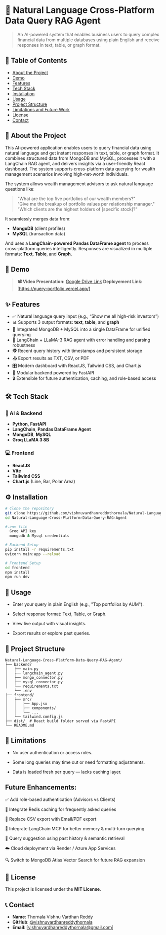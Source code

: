 # 🤖 Natural Language Cross-Platform Data Query RAG Agent

> An AI-powered system that enables business users to query complex financial data from multiple databases using plain English and receive responses in text, table, or graph format.

## 📑 Table of Contents
- [About the Project](#about-the-project)
- [Demo](#demo)
- [Features](#features)
- [Tech Stack](#tech-stack)
- [Installation](#installation)
- [Usage](#usage)
- [Project Structure](#project-structure)
- [Limitations and Future Work](#limitations-and-future-work)
- [License](#license)
- [Contact](#contact)



## 📖 About the Project

This AI-powered application enables users to query financial data using natural language and get instant responses in text, table, or graph format.
It combines structured data from MongoDB and MySQL, processes it with a LangChain RAG agent, and delivers insights via a user-friendly React dashboard.
The system supports cross-platform data querying for wealth management scenarios involving high-net-worth individuals.

The system allows wealth management advisors to ask natural language questions like:

> "What are the top five portfolios of our wealth members?"  
> "Give me the breakup of portfolio values per relationship manager."  
> "Which clients are the highest holders of [specific stock]?"

It seamlessly merges data from:
- **MongoDB** (client profiles)
- **MySQL** (transaction data)

And uses a **LangChain-powered Pandas DataFrame agent** to process cross-platform queries intelligently. Responses are visualized in multiple formats: **Text**, **Table**, and **Graph**.



## 🎥 Demo

> **📽️ Video Presentation:** [Google Drive Link](https://drive.google.com/file/d/1mwHSAzueq4rLWVRdBLbgedShtLgter-2/view?usp=drivesdk)
> **Deployement Link:** [https://query-portfolio.vercel.app/]

## ✨ Features

- ✅ Natural language query input (e.g., “Show me all high-risk investors”)
- 📊 Supports 3 output formats: **text**, **table**, and **graph**
- 🔌 Integrated MongoDB + MySQL into a single DataFrame for unified querying
- 🧠 LangChain + LLaMA-3 RAG agent with error handling and parsing robustness
- 🕵️ Recent query history with timestamps and persistent storage
- 📤 Export results as TXT, CSV, or PDF
- 🎛️ Modern dashboard with ReactJS, Tailwind CSS, and Chart.js
- 🧩 Modular backend powered by FastAPI
- 🔒 Extensible for future authentication, caching, and role-based access


## 🛠️ Tech Stack

### 🧠 AI & Backend
- **Python**, **FastAPI**
- **LangChain**, **Pandas DataFrame Agent**
- **MongoDB**, **MySQL**
- **Groq LLaMA 3 8B**

### 💻 Frontend
- **ReactJS**
- **Vite**
- **Tailwind CSS**
- **Chart.js** (Line, Bar, Polar Area)


## ⚙️ Installation

```bash
# Clone the repository
git clone https://github.com/vishnuvardhanreddythornala/Natural-Language-Cross-Platform-Data-Query-RAG-Agent.git
cd Natural-Language-Cross-Platform-Data-Query-RAG-Agent

#.env file
  Groq API key
  mongodb & Mysql credentials

# Backend Setup
pip install -r requirements.txt
uvicorn main:app --reload

# Frontend Setup
cd frontend
npm install
npm run dev

```

## 🚀 Usage
- Enter your query in plain English (e.g., "Top portfolios by AUM").

- Select response format: Text, Table, or Graph.

- View live output with visual insights.

- Export results or explore past queries.


## 📁 Project Structure
```
Natural-Language-Cross-Platform-Data-Query-RAG-Agent/
├── backend/
│   ├── main.py
│   ├── langchain_agent.py
│   ├── mongo_connector.py
│   ├── mysql_connector.py
│   └── requirements.txt
    └── .env
├── frontend/
│   ├── src/
│   │   ├── App.jsx
│   │   ├── components/
│   │   └── ...
│   └── tailwind.config.js
├── dist/  # React build folder served via FastAPI
└── README.md
```

## 🔮 Limitations

- No user authentication or access roles.

- Some long queries may time out or need formatting adjustments.

- Data is loaded fresh per query — lacks caching layer.

## Future Enhancements:

✅ Add role-based authentication (Advisors vs Clients)

🔁 Integrate Redis caching for frequently asked queries

📧 Replace CSV export with Email/PDF export

🧠 Integrate LangChain MCP for better memory & multi-turn querying

🧾 Query suggestion using past history & semantic retrieval

☁️ Cloud deployment via Render / Azure App Services

🔍 Switch to MongoDB Atlas Vector Search for future RAG expansion

## 📜 License
This project is licensed under the **MIT License**.

## 📞 Contact
- **Name**: Thornala Vishnu Vardhan Reddy
- **GitHub**: [@vishnuvardhanreddythornala](https://github.com/vishnuvardhanreddythornala)
- **Email**: [vishnuvardhanreddythornala@gmail.com]
